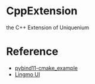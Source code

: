 # CppExtension
the C++ Extension of Uniquenium

# Reference
- [pybind11-cmake_example](https://github.com/pybind/cmake_example)
- [Lingmo UI](https://github.com/LingmoOS/LingmoUI)
